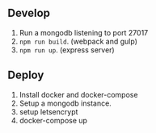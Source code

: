 ## Develop
1. Run a mongodb listening to port 27017
2. `npm run build`. (webpack and gulp)
3. `npm run up`. (express server)


## Deploy
1. Install docker and docker-compose
2. Setup a  mongodb instance.  
3. setup letsencrypt
3. docker-compose up
